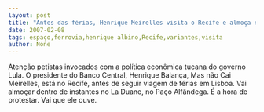 ```yaml
---
layout: post
title: "Antes das férias, Henrique Meirelles visita o Recife e almoça no Paço"
date: 2007-02-08
tags: espaço,ferrovia,henrique albino,Recife,variantes,visita
author: None
---
```


Atenção petistas invocados com a política econômica tucana do governo Lula.
O presidente do Banco Central, Henrique Balança, Mas não Cai Meirelles, está no Recife, antes de seguir viagem de férias em Lisboa.
Vai almoçar dentro de instantes no La Duane, no Paço Alfândega. É a hora de protestar. Vai que ele ouve. 